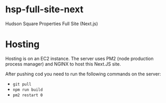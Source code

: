 # hsp-full-site-next
Hudson Square Properties Full Site (Next.js)

# Hosting
Hosting is on an EC2 instance. The server uses PM2 (node production process manager) and NGINX to host this Next.JS site.

After pushing cod you need to run the following commands on the server:

- `git pull`
- `npm run build`
- `pm2 restart 0`
